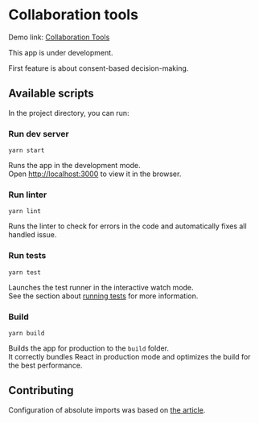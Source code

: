 # Collaboration tools

Demo link: [Collaboration Tools](https://dev-familia.github.io/collaboration-tools/)

This app is under development.

First feature is about consent-based decision-making. 

## Available scripts

In the project directory, you can run:

### Run dev server

``` 
yarn start
```

Runs the app in the development mode.\
Open [http://localhost:3000](http://localhost:3000) to view it in the browser.

### Run linter

```
yarn lint
```

Runs the linter to check for errors in the code and automatically fixes all handled issue.

### Run tests

```
yarn test
```

Launches the test runner in the interactive watch mode.\
See the section about [running tests](https://facebook.github.io/create-react-app/docs/running-tests) for more information.

### Build

```
yarn build
```

Builds the app for production to the `build` folder.\
It correctly bundles React in production mode and optimizes the build for the best performance.

## Contributing

Configuration of absolute imports was based on [the article](https://medium.com/hackernoon/absolute-imports-with-create-react-app-4c6cfb66c35d).   


